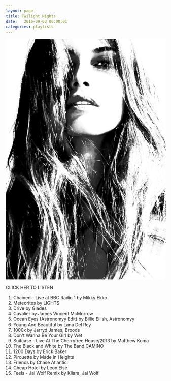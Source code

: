 ```yaml
---
layout: page
title: Twilight Nights
date:   2016-09-03 00:00:01
categories: playlists
---
```


[![twilightnights][2]][1]

  [1]: /playlists/twilightnights
  [2]: /images/twilightnights.jpg

  CLICK HER TO LISTEN

  1. Chained - Live at BBC Radio 1 by Mikky Ekko
  2. Meteorites by LIGHTS
  3. Drive by Glades
  4. Cavalier by James Vincent McMorrow
  5. Ocean Eyes (Astronomyy Edit) by Billie Eilish, Astronomyy
  6. Young And Beautiful by Lana Del Rey
  7. 1000x by Jarryd James, Broods
  8. Don't Wanna Be Your Girl by Wet
  9. Suitcase - Live At The Cherrytree House/2013 by Matthew Koma
  10. The Black and White by The Band CAMINO
  11. 1200 Days by Erick Baker
  12. Pirouette by Made in Heights
  13. Friends by Chase Atlantic
  14. Cheap Hotel by Leon Else
  15. Feels - Jai Wolf Remix by Kiiara, Jai Wolf


